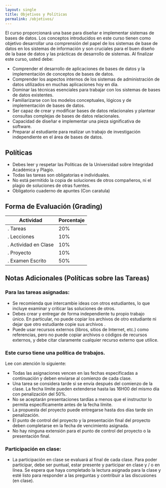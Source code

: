 ```yaml
---
layout: single
title: Objetivos y Políticas
permalink: /objetivos/
---
```


El curso proporcionará una base para diseñar e implementar sistemas de bases de datos. Los conceptos introducidos en este curso tienen como objetivo desarrollar una comprensión del papel de los sistemas de base de datos en los sistemas de información y son cruciales para el buen diseño de la base de datos y las prácticas de desarrollo de sistemas. Al finalizar este curso, usted debe:

 - Comprender el desarrollo de aplicaciones de bases de datos y la implementación de conceptos de bases de datos.
 - Comprender los aspectos internos de los sistemas de administración de datos utilizados en muchas aplicaciones hoy en día.
 - Dominar las técnicas  esenciales para trabajar con los sistemas de bases de datos existentes.
 - Familiarizarse con los modelos conceptuales, lógicos y de implementación de bases de datos.
 - Ser capaz de crear y modificar bases de datos relacionales y plantear consultas complejas de bases de datos relacionales.
 - Capacidad de diseñar e implementar una pieza significativa de software.
 - Preparar al estudiante para realizar un trabajo de investigación independiente en el área de bases de datos.
 
 
## Políticas
 - Debes leer y respetar las Políticas de la Universidad sobre Integridad Académica y Plagio.
 - Todas las tareas son obligatorias e individuales.
 - No está permitido la copia de soluciones de otros compañeros, ni el plagio de soluciones de otras fuentes.
 - Obligatorio cuaderno de apuntes (Con caratula)


## Forma de Evaluación (Grading) 

 Actividad            | Porcentaje
 -------------------- | ------------
 . Tareas             |          20%
 . Lecciones          |          10%
 . Actividad en Clase |          10%
 . Proyecto           |          10%
 . Examen Escrito     |          50%


## Notas Adicionales (Políticas sobre las Tareas)

### Para las tareas asignadas: 

 - Se recomienda que intercambie ideas con otros estudiantes, lo que incluye examinar y criticar las soluciones de otros. 
 - Debes crear y entregar de forma independiente tu propio trabajo único. En particular, no puede copiar los archivos de otro estudiante ni dejar que otro estudiante copie sus archivos . 
 - Puede usar recursos externos (libros, sitios de Internet, etc.) como referencias, pero no puede copiar archivos o códigos de recursos externos, y debe citar claramente cualquier recurso externo que utilice.


### Este curso tiene una política de trabajos. 

Lee con atención lo siguiente:
 
 - Todas las asignaciones vencen en las fechas especificadas a continuación y deben enviarse al comienzo de cada clase.
 - Una tarea se considera tarde si se envía después del comienzo de la clase. La fecha límite pueden extenderse hasta las 16H00 del mismo día con penalización del 50%.
 - No se aceptarán presentaciones tardías a menos que el instructor lo permita específicamente antes de la fecha límite.
 - La propuesta del proyecto puede entregarse hasta dos días tarde sin penalización.
 - El punto de control del proyecto y la presentación final del proyecto deben completarse en la fecha de vencimiento asignada. 
 - No hay ninguna extensión para el punto de control del proyecto o la presentación final.

### Participación en clase:

 - La participación en clase se evaluará al final de cada  clase. Para poder participar, debe ser puntual, estar presente y participar en clase y / o en línea. Se espera que haya completado la lectura asignada para la clase y esté listo para responder a las preguntas y contribuir a las discusiones (en clase).
